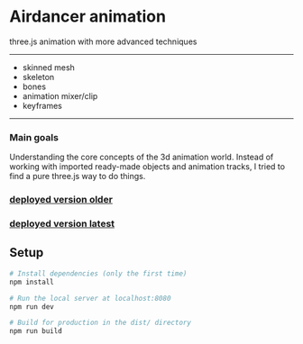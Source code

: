 # Airdancer animation

three.js animation with more advanced techniques

---
- skinned mesh 
- skeleton 
- bones
- animation mixer/clip
- keyframes
---
### Main goals

Understanding the core concepts of the 3d animation world. Instead of working with imported ready-made objects and animation tracks, I tried to find a pure three.js way to do things.

### [deployed version older](https://airdancer.netlify.app/)

### [deployed version latest](https://air-dancer-three.pages.dev/)

## Setup

``` bash
# Install dependencies (only the first time)
npm install

# Run the local server at localhost:8080
npm run dev

# Build for production in the dist/ directory
npm run build
```
